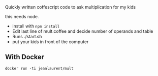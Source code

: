 Quickly written coffescript code to ask multiplication for my kids

this needs node.

* install with `npm install`
* Edit last line of mult.coffee and decide number of operands and table
* Runs ./start.sh
* put your kids in front of the computer


## With Docker

`docker run -ti jeanlaurent/mult`
